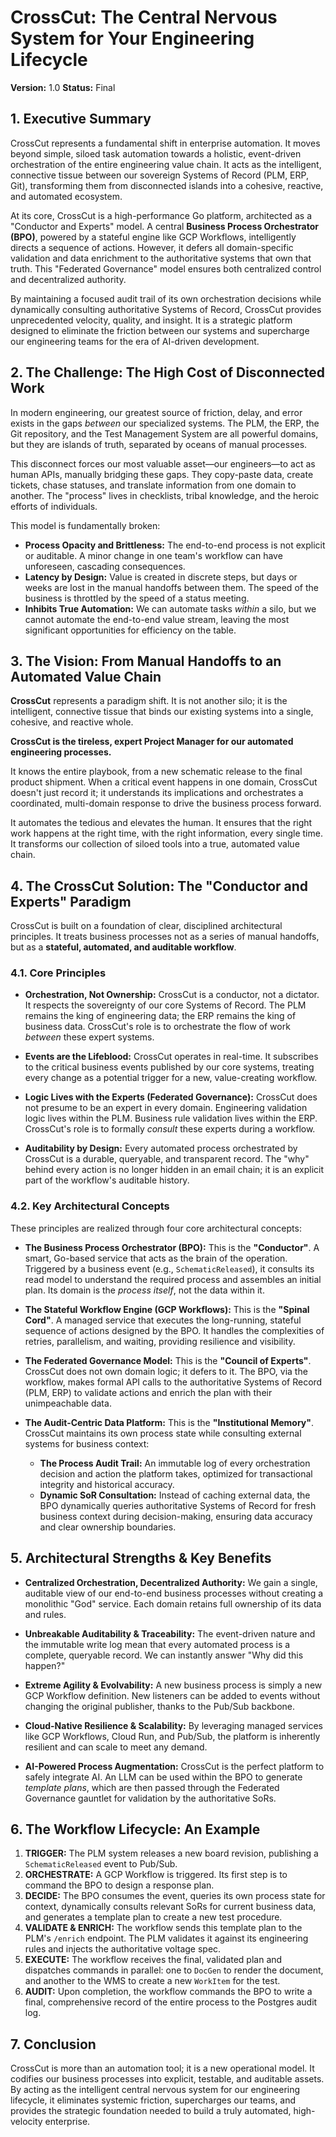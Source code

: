 # CrossCut: The Central Nervous System for Your Engineering Lifecycle

**Version:** 1.0
**Status:** Final

## 1. Executive Summary

CrossCut represents a fundamental shift in enterprise automation. It moves beyond simple, siloed task automation towards a holistic, event-driven orchestration of the entire engineering value chain. It acts as the intelligent, connective tissue between our sovereign Systems of Record (PLM, ERP, Git), transforming them from disconnected islands into a cohesive, reactive, and automated ecosystem.

At its core, CrossCut is a high-performance Go platform, architected as a "Conductor and Experts" model. A central **Business Process Orchestrator (BPO)**, powered by a stateful engine like GCP Workflows, intelligently directs a sequence of actions. However, it defers all domain-specific validation and data enrichment to the authoritative systems that own that truth. This "Federated Governance" model ensures both centralized control and decentralized authority.

By maintaining a focused audit trail of its own orchestration decisions while dynamically consulting authoritative Systems of Record, CrossCut provides unprecedented velocity, quality, and insight. It is a strategic platform designed to eliminate the friction between our systems and supercharge our engineering teams for the era of AI-driven development.

## 2. The Challenge: The High Cost of Disconnected Work

In modern engineering, our greatest source of friction, delay, and error exists in the gaps *between* our specialized systems. The PLM, the ERP, the Git repository, and the Test Management System are all powerful domains, but they are islands of truth, separated by oceans of manual processes.

This disconnect forces our most valuable asset—our engineers—to act as human APIs, manually bridging these gaps. They copy-paste data, create tickets, chase statuses, and translate information from one domain to another. The "process" lives in checklists, tribal knowledge, and the heroic efforts of individuals.

This model is fundamentally broken:
*   **Process Opacity and Brittleness:** The end-to-end process is not explicit or auditable. A minor change in one team's workflow can have unforeseen, cascading consequences.
*   **Latency by Design:** Value is created in discrete steps, but days or weeks are lost in the manual handoffs between them. The speed of the business is throttled by the speed of a status meeting.
*   **Inhibits True Automation:** We can automate tasks *within* a silo, but we cannot automate the end-to-end value stream, leaving the most significant opportunities for efficiency on the table.

## 3. The Vision: From Manual Handoffs to an Automated Value Chain

**CrossCut** represents a paradigm shift. It is not another silo; it is the intelligent, connective tissue that binds our existing systems into a single, cohesive, and reactive whole.

**CrossCut is the tireless, expert Project Manager for our automated engineering processes.**

It knows the entire playbook, from a new schematic release to the final product shipment. When a critical event happens in one domain, CrossCut doesn't just record it; it understands its implications and orchestrates a coordinated, multi-domain response to drive the business process forward.

It automates the tedious and elevates the human. It ensures that the right work happens at the right time, with the right information, every single time. It transforms our collection of siloed tools into a true, automated value chain.

## 4. The CrossCut Solution: The "Conductor and Experts" Paradigm

CrossCut is built on a foundation of clear, disciplined architectural principles. It treats business processes not as a series of manual handoffs, but as a **stateful, automated, and auditable workflow**.

### 4.1. Core Principles

*   **Orchestration, Not Ownership:** CrossCut is a conductor, not a dictator. It respects the sovereignty of our core Systems of Record. The PLM remains the king of engineering data; the ERP remains the king of business data. CrossCut's role is to orchestrate the flow of work *between* these expert systems.

*   **Events are the Lifeblood:** CrossCut operates in real-time. It subscribes to the critical business events published by our core systems, treating every change as a potential trigger for a new, value-creating workflow.

*   **Logic Lives with the Experts (Federated Governance):** CrossCut does not presume to be an expert in every domain. Engineering validation logic lives within the PLM. Business rule validation lives within the ERP. CrossCut's role is to formally *consult* these experts during a workflow.

*   **Auditability by Design:** Every automated process orchestrated by CrossCut is a durable, queryable, and transparent record. The "why" behind every action is no longer hidden in an email chain; it is an explicit part of the workflow's auditable history.

### 4.2. Key Architectural Concepts

These principles are realized through four core architectural concepts:

*   **The Business Process Orchestrator (BPO):** This is the **"Conductor"**. A smart, Go-based service that acts as the brain of the operation. Triggered by a business event (e.g., `SchematicReleased`), it consults its read model to understand the required process and assembles an initial plan. Its domain is the *process itself*, not the data within it.

*   **The Stateful Workflow Engine (GCP Workflows):** This is the **"Spinal Cord"**. A managed service that executes the long-running, stateful sequence of actions designed by the BPO. It handles the complexities of retries, parallelism, and waiting, providing resilience and visibility.

*   **The Federated Governance Model:** This is the **"Council of Experts"**. CrossCut does not own domain logic; it defers to it. The BPO, via the workflow, makes formal API calls to the authoritative Systems of Record (PLM, ERP) to validate actions and enrich the plan with their unimpeachable data.

*   **The Audit-Centric Data Platform:** This is the **"Institutional Memory"**. CrossCut maintains its own process state while consulting external systems for business context:
    *   **The Process Audit Trail:** An immutable log of every orchestration decision and action the platform takes, optimized for transactional integrity and historical accuracy.
    *   **Dynamic SoR Consultation:** Instead of caching external data, the BPO dynamically queries authoritative Systems of Record for fresh business context during decision-making, ensuring data accuracy and clear ownership boundaries.

## 5. Architectural Strengths & Key Benefits

*   **Centralized Orchestration, Decentralized Authority:** We gain a single, auditable view of our end-to-end business processes without creating a monolithic "God" service. Each domain retains full ownership of its data and rules.

*   **Unbreakable Auditability & Traceability:** The event-driven nature and the immutable write log mean that every automated process is a complete, queryable record. We can instantly answer "Why did this happen?"

*   **Extreme Agility & Evolvability:** A new business process is simply a new GCP Workflow definition. New listeners can be added to events without changing the original publisher, thanks to the Pub/Sub backbone.

*   **Cloud-Native Resilience & Scalability:** By leveraging managed services like GCP Workflows, Cloud Run, and Pub/Sub, the platform is inherently resilient and can scale to meet any demand.

*   **AI-Powered Process Augmentation:** CrossCut is the perfect platform to safely integrate AI. An LLM can be used within the BPO to generate *template plans*, which are then passed through the Federated Governance gauntlet for validation by the authoritative SoRs.

## 6. The Workflow Lifecycle: An Example

1.  **TRIGGER:** The PLM system releases a new board revision, publishing a `SchematicReleased` event to Pub/Sub.
2.  **ORCHESTRATE:** A GCP Workflow is triggered. Its first step is to command the BPO to design a response plan.
3.  **DECIDE:** The BPO consumes the event, queries its own process state for context, dynamically consults relevant SoRs for current business data, and generates a template plan to create a new test procedure.
4.  **VALIDATE & ENRICH:** The workflow sends this template plan to the PLM's `/enrich` endpoint. The PLM validates it against its engineering rules and injects the authoritative voltage spec.
5.  **EXECUTE:** The workflow receives the final, validated plan and dispatches commands in parallel: one to `DocGen` to render the document, and another to the WMS to create a new `WorkItem` for the test.
6.  **AUDIT:** Upon completion, the workflow commands the BPO to write a final, comprehensive record of the entire process to the Postgres audit log.

## 7. Conclusion

CrossCut is more than an automation tool; it is a new operational model. It codifies our business processes into explicit, testable, and auditable assets. By acting as the intelligent central nervous system for our engineering lifecycle, it eliminates systemic friction, supercharges our teams, and provides the strategic foundation needed to build a truly automated, high-velocity enterprise.
